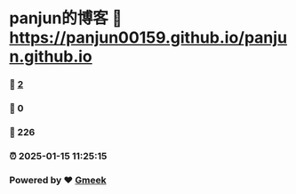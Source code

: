 # panjun的博客 :link: https://panjun00159.github.io/panjun.github.io 
### :page_facing_up: [2](https://panjun00159.github.io/panjun.github.io/tag.html) 
### :speech_balloon: 0 
### :hibiscus: 226 
### :alarm_clock: 2025-01-15 11:25:15 
### Powered by :heart: [Gmeek](https://github.com/Meekdai/Gmeek)
